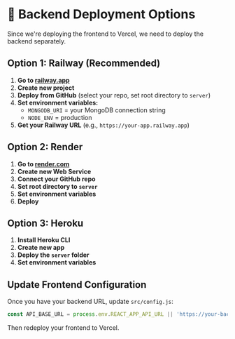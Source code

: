 # 🔧 Backend Deployment Options

Since we're deploying the frontend to Vercel, we need to deploy the backend separately.

## Option 1: Railway (Recommended)

1. **Go to [railway.app](https://railway.app)**
2. **Create new project**
3. **Deploy from GitHub** (select your repo, set root directory to `server`)
4. **Set environment variables:**
   - `MONGODB_URI` = your MongoDB connection string
   - `NODE_ENV` = production
5. **Get your Railway URL** (e.g., `https://your-app.railway.app`)

## Option 2: Render

1. **Go to [render.com](https://render.com)**
2. **Create new Web Service**
3. **Connect your GitHub repo**
4. **Set root directory to `server`**
5. **Set environment variables**
6. **Deploy**

## Option 3: Heroku

1. **Install Heroku CLI**
2. **Create new app**
3. **Deploy the `server` folder**
4. **Set environment variables**

## Update Frontend Configuration

Once you have your backend URL, update `src/config.js`:

```javascript
const API_BASE_URL = process.env.REACT_APP_API_URL || 'https://your-backend-url.com';
```

Then redeploy your frontend to Vercel. 